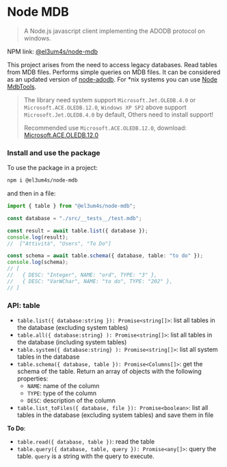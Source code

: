 # Node MDB

> A Node.js javascript client implementing the ADODB protocol on windows.

NPM link: [@el3um4s/node-mdb](https://www.npmjs.com/package/@el3um4s/node-mdb)

This project arises from the need to access legacy databases. Read tables from MDB files. Performs simple queries on MDB files. It can be considered as an updated version of [node-adodb](https://www.npmjs.com/package/@el3um4s/node-adodb). For \*nix systems you can use [Node MdbTools](https://www.npmjs.com/package/@el3um4s/mdbtools).

> The library need system support `Microsoft.Jet.OLEDB.4.0` or `Microsoft.ACE.OLEDB.12.0`, `Windows XP SP2` above support `Microsoft.Jet.OLEDB.4.0` by default, Others need to install support!
>
> Recommended use `Microsoft.ACE.OLEDB.12.0`, download: [Microsoft.ACE.OLEDB.12.0](https://www.microsoft.com/en-us/download/details.aspx?id=13255)

### Install and use the package

To use the package in a project:

```bash
npm i @el3um4s/node-mdb
```

and then in a file:

```ts
import { table } from "@el3um4s/node-mdb";

const database = "./src/__tests__/test.mdb";

const result = await table.list({ database });
console.log(result);
//  ["Attività", "Users", "To Do"]

const schema = await table.schema({ database, table: "to do" });
console.log(schema);
// [
//   { DESC: "Integer", NAME: "ord", TYPE: "3" },
//   { DESC: "VarWChar", NAME: "to do", TYPE: "202" },
// ]
```

### API: table

- `table.list({ database:string }): Promise<string[]>`: list all tables in the database (excluding system tables)
- `table.all({ database:string} ): Promise<string[]>`: list all tables in the database (including system tables)
- `table.system({ database:string} ): Promise<string[]>`: list all system tables in the database
- `table.schema({ database, table }): Promise<Columns[]>`: get the schema of the table. Return an array of objects with the following properties:
  - `NAME`: name of the column
  - `TYPE`: type of the column
  - `DESC`: description of the column
- `table.list_toFiles({ database, file }): Promise<boolean>`: list all tables in the database (excluding system tables) and save them in file

**To Do**:

- `table.read({ database, table })`: read the table
- `table.query({ database, table, query }): Promise<any[]>`: query the table. `query` is a string with the query to execute.
